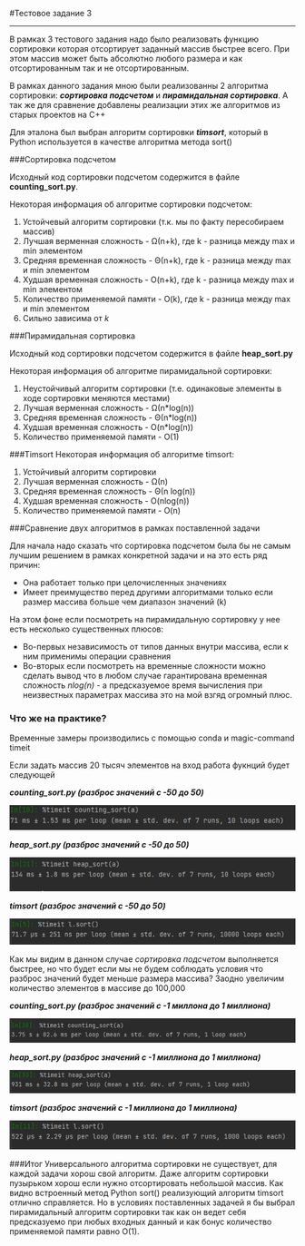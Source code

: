 #Тестовое задание 3

---
В рамках 3 тестового задания надо было реализовать функцию сортировки которая отсортирует заданный массив быстрее всего.
 При этом массив может быть абсолютно любого размера и как отсортированным так и не отсортированным.

В рамках данного задания мною были реализованны 2 алгоритма сортировки: __*сортировка подсчетом*__ и 
__*пирамидальная сортировка*__. А так же для сравнение добавлены реализации этих же алгоритмов из старых проектов на C++

Для эталона был выбран алгоритм сортировки __*timsort*__, который в Python используется в качестве алгоритма метода sort()

###Сортировка подсчетом

Исходный код сортировки подсчетом содержится в файле **counting_sort.py**.

Некоторая информация об алгоритме сортировки подсчетом:
1. Устойчевый алгоритм сортировки (т.к. мы по факту пересобираем массив)
2. Лучшая верменная сложность - Ω(n+k), где k - разница между max и min элементом
3. Средняя временная сложность - Θ(n+k), где k - разница между max и min элементом
4. Худшая временная сложность - O(n+k), где k - разница между max и min элементом
5. Количество применяемой памяти - O(k), где k - разница между max и min элементом
6. Сильно зависима от *k* 

###Пирамидальная сортировка

Исходный код сортировки подсчетом содержится в файле **heap_sort.py**

Некоторая информация об алгоритме пирамидальной сортировки:
1. Неустойчивый алгоритм сортировки (т.е. одинаковые элементы в ходе сортировки меняются местами)
2. Лучшая верменная сложность - Ω(n*log(n))
3. Средняя временная сложность - Θ(n*log(n))
4. Худшая временная сложность - O(n*log(n))
5. Количество применяемой памяти - O(1)

###Timsort
Некоторая информация об алгоритме timsort:
1. Устойчивый алгоритм сортировки
2. Лучшая верменная сложность - Ω(n)
3. Средняя временная сложность - Θ(n log(n))
4. Худшая временная сложность - O(nlog(n))
5. Количество применяемой памяти - O(n)


###Сравнение двух алгоритмов в рамках поставленной задачи

Для начала надо сказать что сортировка подсчетом была бы не самым лучшим решением в рамках конкретной задачи
и на это есть ряд причин:
- Она работает только при целочисленных значениях
- Имеет преимущество перед другими алгоритмами только если размер массива больше чем диапазон значений (k)

На этом фоне если посмотреть на пирамидальную сортировку у нее есть несколько существенных плюсов:
- Во-первых независимость от типов данных внутри массива, если к ним применимы операции сравнения
- Во-вторых если посмотреть на временные сложности можно сделать вывод что в любом случае гарантирована временная сложность
*nlog(n)* - а предсказуемое время вычисления при неизвестных параметрах массива это на мой взгяд огромный плюс.


### Что же на практике?

Временные замеры производились с помощью conda и magic-command timeit

Если задать массив 20 тысяч элементов на вход работа фукнций будет следующей


***counting_sort.py (разброс значений с -50 до 50)***

![alt text](https://github.com/WhiteChewy/WargamingTests/blob/master/Test_3/img/counting_sort20k.PNG "20,000 элементов")


***heap_sort.py (разброс значений с -50 до 50)***

![alt text](https://github.com/WhiteChewy/WargamingTests/blob/master/Test_3/img/heap_sort20k.PNG "20,000 элементов")

***timsort (разброс значений с -50 до 50)***

![alt text](https://github.com/WhiteChewy/WargamingTests/blob/master/Test_3/img/timsort20k.PNG "20,000 элементов")

Как мы видим в данном случае *сортировка подсчетом* выполняется быстрее, но что будет если мы не будем соблюдать условия
что разброс значений будет меньше размера массива? Заодно увеличим количество элементов в массиве до 100,000


***counting_sort.py (разброс значений с -1 миллона до 1 миллиона)***

![alt text](https://github.com/WhiteChewy/WargamingTests/blob/master/Test_3/img/counting_sort100kbigrange.PNG "100,000 элементов")


***heap_sort.py (разброс значений с -1 миллиона до 1 миллиона)***

![alt text](https://github.com/WhiteChewy/WargamingTests/blob/master/Test_3/img/heap_sort100kbigrange.PNG "100,000 элементов")

***timsort (разброс значений с -1 миллиона до 1 миллиона)***

![alt text](https://github.com/WhiteChewy/WargamingTests/blob/master/Test_3/img/timsort100k.PNG "100,000 элементов")


###Итог
Универсального алгоритма сортировки не существует, для каждой задачи хорош свой алгоритм. Даже алгоритм сортировки пузырьком
хорош если нужно отсортировать небольшой массив. Как видно встроенный метод Python sort() реализующий алгоритм timsort отлично справляется.
Но в условиях поставленных задачей я бы выбрал пирамидальный алгоритм сортировки
так как он ведет себя предсказуемо при любых входных данный и как бонус количество применяемой памяти равно О(1).
